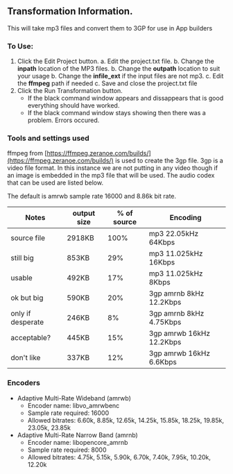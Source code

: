 ## Transformation Information.

This will take mp3 files and convert them to 3GP for use in App builders

### To Use:

1. Click the Edit Project button.
   a. Edit the project.txt file.
   b. Change the __inpath__ location of the MP3 files.
   b. Change the __outpath__ location to suit your usage
   b. Change the __infile_ext__ if the input files are not mp3.
   c. Edit the __ffmpeg__ path if needed
   c. Save and close the project.txt file
1. Click the Run Transformation button.
   * If the black command window appears and dissappears that is good everything should have worked.
   * If the black command window stays showing then there was a problem. Errors occured.

### Tools and settings used 

ffmpeg  from [https://ffmpeg.zeranoe.com/builds/](https://ffmpeg.zeranoe.com/builds/) 
is used to create the 3gp file. 3gp is a video file format. In this instance 
we are not putting in any video though if an image is embedded in the mp3 file that will be used. 
The audio codex that can be used are listed below. 

The default is amrwb sample rate 16000 and 8.86k bit rate.


| Notes | output size | % of source | Encoding |
| ----------- | ----------- | ----------- | -------- |
| source file| 2918KB       | 100%         | mp3 22.05kHz 64Kbps|
| still big      | 853KB       | 29%         | mp3 11.025kHz 16Kbps|
| usable      | 492KB       | 17%         | mp3 11.025kHz 8Kbps|
| ok but big | 590KB | 20%| 3gp amrnb 8kHz 12.2Kbps|
| only if desperate      | 246KB | 8%| 3gp amrnb 8kHz 4.75Kbps|
| acceptable?      | 445KB | 15%| 3gp amrwb 16kHz 12.2Kbps|
| don't like      | 337KB | 12%| 3gp amrwb 16kHz 6.6Kbps|

### Encoders

* Adaptive Multi-Rate Wideband (amrwb)
  * Encoder name: libvo_amrwbenc
  * Sample rate required: 16000
  * Allowed bitrates: 6.60k, 8.85k, 12.65k, 14.25k, 15.85k, 18.25k, 19.85k, 23.05k, 23.85k
* Adaptive Multi-Rate Narrow Band (amrnb)
  * Encoder name: libopencore_amrnb
  * Sample rate required: 8000
  * Allowed bitrates: 4.75k, 5.15k, 5.90k, 6.70k, 7.40k, 7.95k, 10.20k, 12.20k
